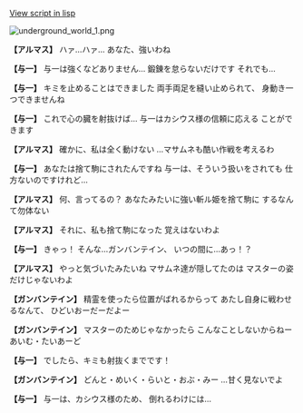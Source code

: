 [View script in lisp](../scripts/101304023.txt)

![underground_world_1.png](../images/backgrounds/underground_world_1.png)

**【アルマス】**
ハァ…ハァ…
あなた、強いわね

**【与一】**
与一は強くなどありません…
鍛錬を怠らないだけです
それでも…

**【与一】**
キミを止めることはできました
両手両足を縫い止められて、
身動き一つできませんね

**【与一】**
これで心の臓を射抜けば…
与一はカシウス様の信頼に応える
ことができます

**【アルマス】**
確かに、私は全く動けない
…マサムネも酷い作戦を考えるわ

**【与一】**
あなたは捨て駒にされたんですね
与一は、そういう扱いをされても
仕方ないのですけれど…

**【アルマス】**
何、言ってるの？
あなたみたいに強い斬ル姫を捨て駒に
するなんて勿体ない

**【アルマス】**
それに、私も捨て駒になった
覚えはないわよ

**【与一】**
きゃっ！
そんな…ガンバンテイン、
いつの間に…あっ！？

**【アルマス】**
やっと気づいたみたいね
マサムネ達が隠してたのは
マスターの姿だけじゃないわよ

**【ガンバンテイン】**
精霊を使ったら位置がばれるからって
あたし自身に戦わせるなんて、
ひどいおーだーだよー

**【ガンバンテイン】**
マスターのためじゃなかったら
こんなことしないからねー
あいむ・たいあーど

**【与一】**
でしたら、キミも射抜くまでです！

**【ガンバンテイン】**
どんと・めいく・らいと・おぶ・みー
…甘く見ないでよ

**【与一】**
与一は、カシウス様のため、
倒れるわけには…
